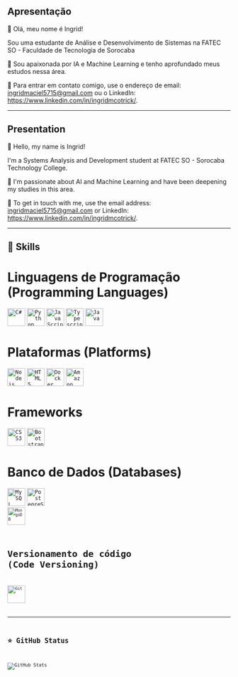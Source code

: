 ## Apresentação

💜 Olá, meu nome é Ingrid!

Sou uma estudante de Análise e Desenvolvimento de Sistemas na FATEC SO -  Faculdade de Tecnologia de Sorocaba

🔭 Sou apaixonada por IA e Machine Learning e tenho aprofundado meus estudos nessa área.

💬 Para entrar em contato comigo, use o endereço de email: ingridmaciel5715@gmail.com ou o LinkedIn: https://www.linkedin.com/in/ingridmcotrick/.

------------------------------------------------------------------------------------------------------
## Presentation

💜 Hello, my name is Ingrid!

I'm a Systems Analysis and Development student at FATEC SO - Sorocaba Technology College.

🔭 I'm passionate about AI and Machine Learning and have been deepening my studies in this area.

💬 To get in touch with me, use the email address: ingridmaciel5715@gmail.com or LinkedIn: https://www.linkedin.com/in/ingridmcotrick/.

------------------------------------------------------------------------------------------------------
## 🚀 Skills

# Linguagens de Programação (Programming Languages)

<code><img height="40" src="https://img.shields.io/badge/C%23-239120?style=for-the-badge&logo=c-sharp&logoColor=white" alt="C#"/></code>
<code><img height="40" src="https://img.shields.io/badge/Python-3776AB?style=for-the-badge&logo=python&logoColor=white" alt="Python"/></code>
<code><img height="40" src="https://img.shields.io/badge/JavaScript-F7DF1E?style=for-the-badge&logo=javascript&logoColor=black" alt="JavaScript"/></code>
<code><img height="40" src="https://img.shields.io/badge/TypeScript-007ACC?style=for-the-badge&logo=typescript&logoColor=white" alt="Typescript"/></code>
<code><img height="40" src="https://img.shields.io/badge/Java-ED8B00?style=for-the-badge&logo=java&logoColor=white" alt="Java"/></code>

# Plataformas (Platforms)
<code><img height="40" src="https://img.shields.io/badge/Node.js-43853D?style=for-the-badge&logo=node.js&logoColor=white" alt="Nodejs"/></code>
<code><img height="40" src="https://img.shields.io/badge/HTML5-E34F26?style=for-the-badge&logo=html5&logoColor=white" alt="HTML5"/></code>
<code><img height="40" src="https://img.shields.io/badge/Docker-2496ED?style=for-the-badge&logo=docker&logoColor=white" alt="Docker"/></code>
<code><img height="40" src="https://img.shields.io/badge/Amazon_AWS-232F3E?style=for-the-badge&logo=amazon-aws&logoColor=white" alt="Amazon AWS"/></code>

# Frameworks
<code><img height="40" src="https://img.shields.io/badge/CSS3-1572B6?style=for-the-badge&logo=css3&logoColor=white" alt="CSS3"/></code>
<code><img height="40" src="https://img.shields.io/badge/Bootstrap-563D7C?style=for-the-badge&logo=bootstrap&logoColor=white" alt="Bootstrap"/></code>

# Banco de Dados (Databases)
<code><img height="40" src="https://img.shields.io/badge/MySQL-00000F?style=for-the-badge&logo=mysql&logoColor=white" alt="My SQL"/></code>
<code><img height="40" src="https://img.shields.io/badge/PostgreSQL-316192?style=for-the-badge&logo=postgresql&logoColor=white" alt="PostegreSQL"/><code>
<code><img height="40" src="https://img.shields.io/badge/MongoDB-4EA94B?style=for-the-badge&logo=mongodb&logoColor=white" alt="MongoDB"/></code>

# Versionamento de código (Code Versioning)
<code><img height="40" src="https://img.shields.io/badge/Git-E34F26?style=for-the-badge&logo=git&logoColor=white" alt="Git"/></code>

------------------------------------------------------------------------------------------------------
## ⭐ GitHub Status

![GitHub Stats](https://github-readme-stats.vercel.app/api?username=Ivolatile-0&show_icons=true)
